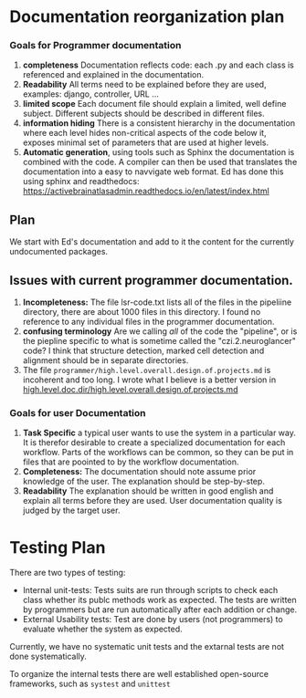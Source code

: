 # Documentation reorganization plan

### Goals for Programmer documentation

1. **completeness** Documentation reflects code: each .py and each class is referenced and explained in the documentation. 
2. **Readability** All terms need to be explained before they are used, examples: django, controller, URL ...
3. **limited scope** Each document file should explain a limited, well define subject. Different subjects should be described in different files.
4. **information hiding** There is a consistent hierarchy in the documentation where each level hides non-critical aspects of the code below it, exposes minimal set of parameters that are used at higher levels. 
5. **Automatic generation**, using tools such as Sphinx the documentation is combined with the code. A compiler can then be used that translates the documentation into a easy to navvigate web format.
Ed has done this using sphinx and readthedocs: https://activebrainatlasadmin.readthedocs.io/en/latest/index.html

## Plan
We start with Ed's documentation and add to it the content for the currently undocumented packages.

## Issues with current programmer documentation.

1. **Incompleteness:** The file lsr-code.txt lists all of the files in the pipeliine directory, there are about 1000 files in this directory. I found no reference to any individual files in the programmer documentation.
2. **confusing terminology** Are we calling *all* of the code the "pipeline", or is the piepline specific to what is sometime called the "czi.2.neuroglancer" code? I think that structure detection, marked cell detection and alignment should be in separate directories.
4. The file ` programmer/high.level.overall.design.of.projects.md `  is incoherent and too long. I wrote what I believe is a better version in [high.level.doc.dir/high.level.overall.design.of.projects.md](high.level.doc.dir/high.level.overall.design.of.projects.md)

### Goals for user Documentation

1. **Task Specific** a typical user wants to use the system in a particular way. It is therefor desirable to create a specialized documentation for each workflow. Parts of the workflows can be common, so they can be put in files that are poointed to by the workflow documentation.
2. **Completeness:** The documentation should note assume prior knowledge of the user. The explanation should be step-by-step.
3. **Readability** The explanation should be written in good english and explain all terms before they are used. User documentation quality is judged by the target user.



# Testing Plan

There are two types of testing:

* Internal unit-tests: Tests suits are run through scripts to check each class whether its publc methods work as expected. The tests are written by programmers but are run automatically after each addition or change.
* External Usability tests: Test are done by users (not programmers) to evaluate whether the system as expected.


Currently, we have no systematic unit tests and the extarnal tests are not done systematically.

To organize the internal tests there are well established open-source frameworks, such as `systest` and `unittest`
